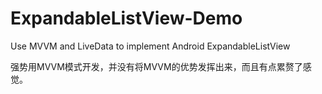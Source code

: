 # ExpandableListView-Demo
Use MVVM and LiveData to implement Android ExpandableListView

强势用MVVM模式开发，并没有将MVVM的优势发挥出来，而且有点累赘了感觉。
